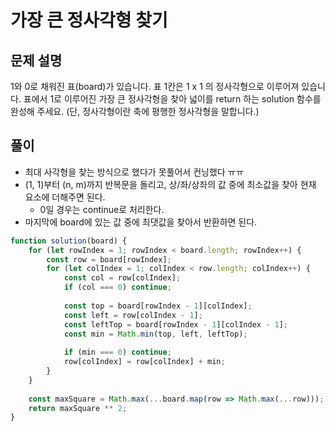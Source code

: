# 가장 큰 정사각형 찾기
>

## 문제 설명
1와 0로 채워진 표(board)가 있습니다. 표 1칸은 1 x 1 의 정사각형으로 이루어져 있습니다. 표에서 1로 이루어진 가장 큰 정사각형을 찾아 넓이를 return 하는 solution 함수를 완성해 주세요. (단, 정사각형이란 축에 평행한 정사각형을 말합니다.)

## 풀이
- 최대 사각형을 찾는 방식으로 했다가 못풀어서 컨닝했다 ㅠㅠ
- (1, 1)부터 (n, m)까지 반복문을 돌리고, 상/좌/상좌의 값 중에 최소값을 찾아 현재 요소에 더해주면 된다.
  - 0일 경우는 continue로 처리한다.
- 마지막에 board에 있는 값 중에 최댓값을 찾아서 반환하면 된다.
```js
function solution(board) {
    for (let rowIndex = 1; rowIndex < board.length; rowIndex++) {
        const row = board[rowIndex];
        for (let colIndex = 1; colIndex < row.length; colIndex++) {
            const col = row[colIndex];
            if (col === 0) continue;
            
            const top = board[rowIndex - 1][colIndex];
            const left = row[colIndex - 1];
            const leftTop = board[rowIndex - 1][colIndex - 1];
            const min = Math.min(top, left, leftTop);
            
            if (min === 0) continue;
            row[colIndex] = row[colIndex] + min;
        }
    }
    
    const maxSquare = Math.max(...board.map(row => Math.max(...row)));
    return maxSquare ** 2;
}
```
